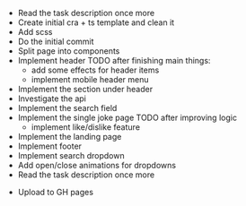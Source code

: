 + Read the task description once more
+ Create initial cra + ts template and clean it
+ Add scss
+ Do the initial commit
+ Split page into components
+ Implement header
  TODO after finishing main things:
  + add some effects for header items
  + implement mobile header menu
+ Implement the section under header
+ Investigate the api
+ Implement the search field
+ Implement the single joke page
  TODO after improving logic
  + implement like/dislike feature
+ Implement the landing page
+ Implement footer
+ Implement search dropdown
+ Add open/close animations for dropdowns
+ Read the task description once more
- Upload to GH pages
